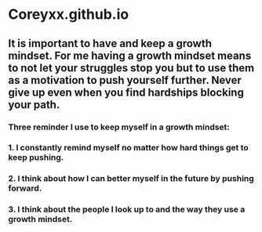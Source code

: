 # Coreyxx.github.io
## It is important to have and keep a growth mindset. For me having a growth mindset means to not let your struggles stop you but to use them as a motivation to push yourself further. Never give up even when you find hardships blocking your path.
 
### Three reminder I use to keep myself in a growth mindset:
### 1. I constantly remind myself no matter how hard things get to keep pushing.
### 2. I think about how I can better myself in the future by pushing forward.
### 3. I think about the people I look up to and the way they use a growth mindset.
